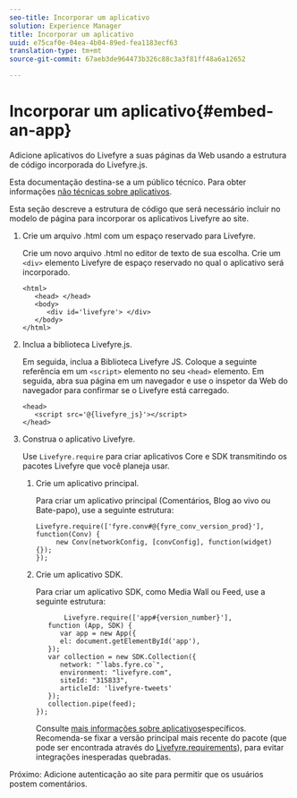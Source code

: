 ```yaml
---
seo-title: Incorporar um aplicativo
solution: Experience Manager
title: Incorporar um aplicativo
uuid: e75caf0e-04ea-4b04-89ed-fea1183ecf63
translation-type: tm+mt
source-git-commit: 67aeb3de964473b326c88c3a3f81ff48a6a12652

---
```



# Incorporar um aplicativo{#embed-an-app}

Adicione aplicativos do Livefyre a suas páginas da Web usando a estrutura de código incorporada do Livefyre.js.

Esta documentação destina-se a um público técnico. Para obter informações [não técnicas sobre aplicativos](/help/using/c-about-apps/c-about-apps.md).

Esta seção descreve a estrutura de código que será necessário incluir no modelo de página para incorporar os aplicativos Livefyre ao site.

1. Crie um arquivo .html com um espaço reservado para Livefyre.

   Crie um novo arquivo .html no editor de texto de sua escolha. Crie um `<div>` elemento Livefyre de espaço reservado no qual o aplicativo será incorporado.

   ```
   <html> 
      <head> </head> 
      <body> 
         <div id='livefyre'> </div> 
      </body> 
   </html>
   ```

1. Inclua a biblioteca Livefyre.js.

   Em seguida, inclua a Biblioteca Livefyre JS. Coloque a seguinte referência em um `<script>` elemento no seu `<head>` elemento. Em seguida, abra sua página em um navegador e use o inspetor da Web do navegador para confirmar se o Livefyre está carregado.

   ```
   <head> 
      <script src='@{livefyre_js}'></script> 
   </head> 
   ```

1. Construa o aplicativo Livefyre.

   Use `Livefyre.require` para criar aplicativos Core e SDK transmitindo os pacotes Livefyre que você planeja usar.

   1. Crie um aplicativo principal.

      Para criar um aplicativo principal (Comentários, Blog ao vivo ou Bate-papo), use a seguinte estrutura:

      ```
      Livefyre.require(['fyre.conv#@{fyre_conv_version_prod}'], function(Conv) { 
           new Conv(networkConfig, [convConfig], function(widget) {});  
      });  
      ```

   1. Crie um aplicativo SDK.

      Para criar um aplicativo SDK, como Media Wall ou Feed, use a seguinte estrutura:

      ```
             Livefyre.require(['app#{version_number}'], 
         function (App, SDK) { 
            var app = new App({ 
            el: document.getElementById('app'), 
         }); 
         var collection = new SDK.Collection({ 
            network: "`labs.fyre.co`", 
            environment: "livefyre.com", 
            siteId: "315833", 
            articleId: 'livefyre-tweets' 
         }); 
         collection.pipe(feed); 
      }); 
      ```

      Consulte [mais informações sobre aplicativos](/help/using/c-about-apps/c-about-apps.md)específicos. Recomenda-se fixar a versão principal mais recente do pacote (que pode ser encontrada através do [Livefyre.requirements](https://cdn.livefyre.com/packages.html)), para evitar integrações inesperadas quebradas.

Próximo: Adicione autenticação ao site para permitir que os usuários postem comentários.
